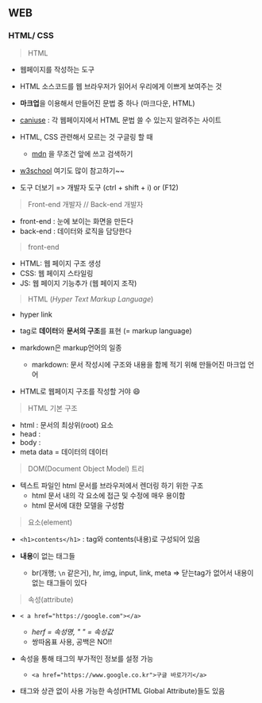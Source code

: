 ## WEB

### HTML/ CSS

> HTML

* 웹페이지를 작성하는 도구
* HTML 소스코드를 웹 브라우저가 읽어서 우리에게 이쁘게 보여주는 것
* **마크업**을 이용해서 만들어진 문법 중 하나 (마크다운, HTML)
* [caniuse](https://caniuse.com/) : 각 웹페이지에서 HTML 문법 쓸 수 있는지 알려주는 사이트
* HTML, CSS 관련해서 모르는 것 구글링 할 때
  * [mdn](https://developer.mozilla.org/ko/docs/Web/HTML) 을 무조건 앞에 쓰고 검색하기

* [w3school](https://www.w3schools.com/) 여기도 많이 참고하기~~

* 도구 더보기 => 개발자 도구 (ctrl + shift + i) or (F12)



> Front-end 개발자 // Back-end 개발자

* front-end : 눈에 보이는 화면을 만든다
* back-end : 데이터와 로직을 담당한다



> front-end

* HTML: 웹 페이지 구조 생성
* CSS: 웹 페이지 스타일링
* JS: 웹 페이지 기능추가 (웹 페이지 조작)



> HTML (*Hyper Text Markup Language*)

* hyper link 
* tag로 **데이터**와 **문서의 구조**를 표현 (= markup language)
* markdown은 markup언어의 일종
  * markdown: 문서 작성시에 구조와 내용을 함께 적기 위해 만들어진 마크업 언어

* HTML로 웹페이지 구조를 작성할 거야 :smile: 



> HTML 기본 구조

* html : 문서의 최상위(root) 요소
* head :
* body :
* meta data = 데이터의 데이터

> DOM(Document Object Model) 트리

* 텍스트 파일인 html 문서를 브라우저에서 렌더링 하기 위한 구조
  * html 문서 내의 각 요소에 접근 및 수정에 매우 용이함
  * html 문서에 대한 모델을 구성함 

> 요소(element)

* ```<h1>contents</h1>``` : tag와 contents(내용)로 구성되어 있음

* **내용**이 없는 태그들
  * br(개행; ```\n``` 같은거), hr, img, input, link, meta => 닫는tag가 없어서 내용이 없는 태그들이 있다

> 속성(attribute)

* ```< a href="https://google.com"></a>``` 
  * *herf = 속성명, " " = 속성값*
  * 쌍따옴표 사용, 공백은 NO!!

* 속성을 통해 태그의 부가적인 정보를 설정 가능
  * ```<a href="https://www.google.co.kr">구글 바로가기</a>```
* 태그와 상관 없이 사용 가능한 속성(HTML Global Attribute)들도 있음